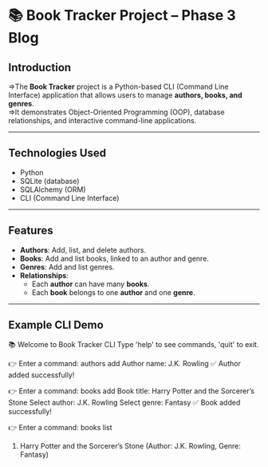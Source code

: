 # 📚 Book Tracker Project – Phase 3 Blog

## Introduction
=>The **Book Tracker** project is a Python-based CLI (Command Line Interface) application that allows users to manage **authors, books, and genres**.  
=>It demonstrates Object-Oriented Programming (OOP), database relationships, and interactive command-line applications.

---

## Technologies Used
- Python
- SQLite (database)
- SQLAlchemy (ORM)
- CLI (Command Line Interface)

---

## Features
- **Authors**: Add, list, and delete authors.
- **Books**: Add and list books, linked to an author and genre.
- **Genres**: Add and list genres.
- **Relationships**:  
  - Each **author** can have many **books**.  
  - Each **book** belongs to one **author** and one **genre**.

---

## Example CLI Demo

 
📚 Welcome to Book Tracker CLI
Type 'help' to see commands, 'quit' to exit.

👉 Enter a command: authors add
Author name: J.K. Rowling
✅ Author added successfully!

👉 Enter a command: books add
Book title: Harry Potter and the Sorcerer’s Stone
Select author: J.K. Rowling
Select genre: Fantasy
✅ Book added successfully!

👉 Enter a command: books list
1. Harry Potter and the Sorcerer’s Stone (Author: J.K. Rowling, Genre: Fantasy)
